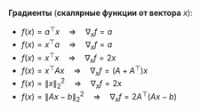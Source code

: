 **Градиенты** (**скалярные функции от вектора** $x$):
- $f(x) = a^\top x \quad \Rightarrow \quad \nabla_x f = a$
- $f(x) = x^\top a \quad \Rightarrow \quad \nabla_x f = a$
- $f(x) = x^\top x \quad \Rightarrow \quad \nabla_x f = 2x$
- $f(x) = x^\top A x \quad \Rightarrow \quad \nabla_x f = (A + A^\top)x$
- $f(x) = \|x\|_2^2 \quad \Rightarrow \quad \nabla_x f = 2x$
- $f(x) = \|Ax - b\|_2^2 \quad \Rightarrow \quad \nabla_x f = 2A^\top(Ax - b)$